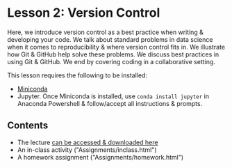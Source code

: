 # Lesson 2: Version Control
Here, we introduce version control as a best practice when writing & developing your code. 
We talk about standard problems in data science when it comes to reproducibility & where version control fits in. 
We illustrate how Git & GitHub help solve these problems. 
We discuss best practices in using Git & GitHub. 
We end by covering coding in a collaborative setting. 

This lesson requires the following to be installed:
- [Miniconda](https://docs.conda.io/en/latest/miniconda.html)
- Jupyter. Once Miniconda is installed, use `conda install jupyter` in Anaconda Powershell & follow/accept all instructions & prompts. 

## Contents
- The lecture [can be accessed & downloaded here](https://1drv.ms/b/s!AgxFCJc78BuchY9RQM84JQyifEAo6Q?e=8J5Wla)
- An in-class activity ("Assignments/inclass.html")
- A homework assignment ("Assignments/homework.html")